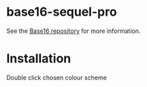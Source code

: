 # base16-sequel-pro
See the [Base16 repository](https://github.com/chriskempson/base16) for more information.

# Installation
Double click chosen colour scheme
